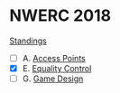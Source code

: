 # NWERC 2018

[Standings](http://opentrains.snarknews.info/~ejudge/sn_sh.cgi?data=result_team&sid=594ce7e0fe32c372&contest=006314)

- [ ] A. [Access Points](https://open.kattis.com/problems/accesspoints)
- [x] E. [Equality Control](https://open.kattis.com/problems/equality)
- [ ] G. [Game Design](https://open.kattis.com/problems/gamedesign)
